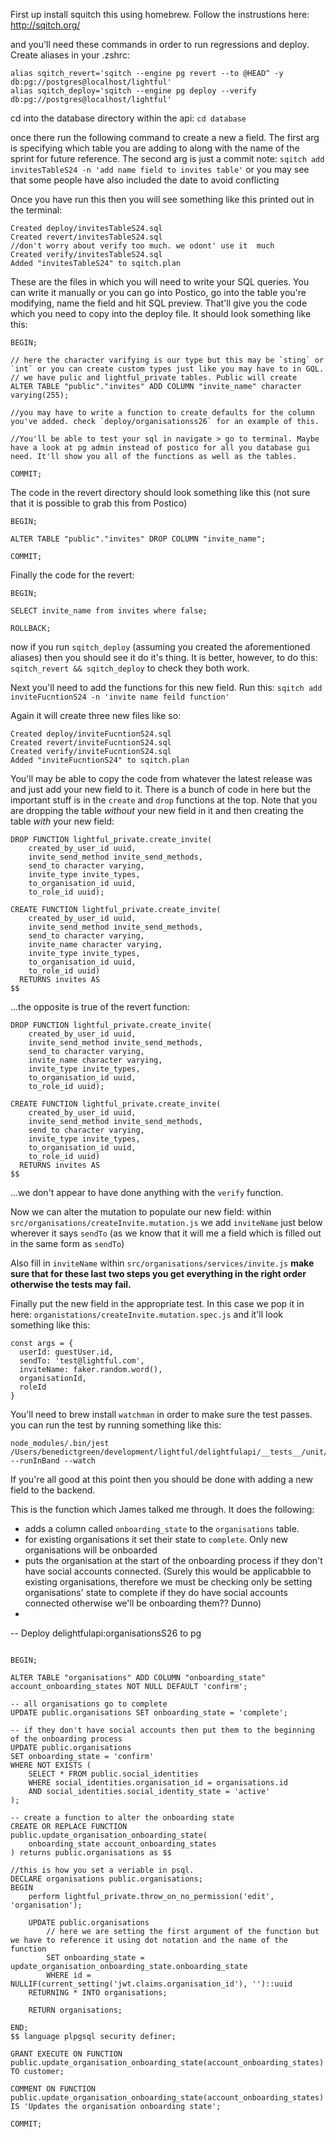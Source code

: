 First up install squitch this using homebrew. Follow the instrustions here:
http://sqitch.org/

and you'll need these commands in order to run regressions and deploy. Create aliases in your .zshrc:
```
alias sqitch_revert='sqitch --engine pg revert --to @HEAD^ -y db:pg://postgres@localhost/lightful'
alias sqitch_deploy='sqitch --engine pg deploy --verify db:pg://postgres@localhost/lightful'
```

cd into the database directory within the api: `cd database`

once there run the following command to create a new a field. The first arg is specifying which table you are adding to along with the name of the sprint for future reference. The second arg is just a commit note:
`sqitch add invitesTableS24 -n 'add name field to invites table'` or you may see that some people have also included the date to avoid conflicting 

Once you have run this then you will see something like this printed out in the terminal:
```
Created deploy/invitesTableS24.sql
Created revert/invitesTableS24.sql
//don't worry about verify too much. we odont' use it  much
Created verify/invitesTableS24.sql
Added "invitesTableS24" to sqitch.plan
```

These are the files in which you will need to write your SQL queries. You can write it manually or you can go into Postico, go into the table you're modifying, name the field and hit SQL preview. That'll give you the code which you need to copy into the deploy file. It should look something like this:
```
BEGIN;

// here the character varifying is our type but this may be `sting` or `int` or you can create custom types just like you may have to in GQL.
// we have pulic and lightful_private tables. Public will create 
ALTER TABLE "public"."invites" ADD COLUMN "invite_name" character varying(255);

//you may have to write a function to create defaults for the column you've added. check `deploy/organisationss26` for an example of this.

//You'll be able to test your sql in navigate > go to terminal. Maybe have a look at pg admin instead of postico for all you database gui need. It'll show you all of the functions as well as the tables.

COMMIT;
```
The code in the revert directory should look something like this (not sure that it is possible to grab this from Postico)
```
BEGIN;

ALTER TABLE "public"."invites" DROP COLUMN "invite_name";

COMMIT;
```
Finally the code for the revert:
```
BEGIN;

SELECT invite_name from invites where false;

ROLLBACK;
```

now if you run `sqitch_deploy` (assuming you created the aforementioned aliases) then you should see it do it's thing. It is better, however, to do this: `sqitch_revert && sqitch_deploy` to check they both work.

Next you'll need to add the functions for this new field. Run this:
`sqitch add inviteFucntionS24 -n 'invite name feild function'`

Again it will create three new files like so:
```
Created deploy/inviteFucntionS24.sql
Created revert/inviteFucntionS24.sql
Created verify/inviteFucntionS24.sql
Added "inviteFucntionS24" to sqitch.plan
```

You'll may be able to copy the code from whatever the latest release was and just add your new field to it. There is a bunch of code in here but the important stuff is in the `create` and `drop` functions at the top. Note that you are dropping the table _without_ your new field in it and then creating the table _with_ your new field:
```
DROP FUNCTION lightful_private.create_invite(
    created_by_user_id uuid,
    invite_send_method invite_send_methods,
    send_to character varying,
    invite_type invite_types,
    to_organisation_id uuid,
    to_role_id uuid);

CREATE FUNCTION lightful_private.create_invite(
    created_by_user_id uuid,
    invite_send_method invite_send_methods,
    send_to character varying,
    invite_name character varying,
    invite_type invite_types,
    to_organisation_id uuid,
    to_role_id uuid)
  RETURNS invites AS
$$
```

...the opposite is true of the revert function:
```
DROP FUNCTION lightful_private.create_invite(
    created_by_user_id uuid,
    invite_send_method invite_send_methods,
    send_to character varying,
    invite_name character varying,
    invite_type invite_types,
    to_organisation_id uuid,
    to_role_id uuid);

CREATE FUNCTION lightful_private.create_invite(
    created_by_user_id uuid,
    invite_send_method invite_send_methods,
    send_to character varying,
    invite_type invite_types,
    to_organisation_id uuid,
    to_role_id uuid)
  RETURNS invites AS
$$
```

...we don't appear to have done anything with the `verify` function.

Now we can alter the mutation to populate our new field:
within `src/organisations/createInvite.mutation.js` we add `inviteName` just below wherever it says `sendTo` (as we know that it will me a field which is filled out in the same form as `sendTo`)

Also fill in `inviteName` within `src/organisations/services/invite.js` **make sure that for these last two steps you get everything in the right order otherwise the tests may fail.**

Finally put the new field in the appropriate test. In this case we pop it in here:
`organistations/createInvite.mutation.spec.js`
and it'll look something like this:
```
const args = {
  userId: guestUser.id,
  sendTo: 'test@lightful.com',
  inviteName: faker.random.word(),
  organisationId,
  roleId
}
```
You'll need to brew install `watchman` in order to make sure the test passes.
you can run the test by running something like this:
```
node_modules/.bin/jest /Users/benedictgreen/development/lightful/delightfulapi/__tests__/unit/organistations/createInvite.mutation.spec.js --runInBand --watch
```

If you're all good at this point then you should be done with adding a new field to the backend.



This is the function which James talked me through. It does the following:
- adds a column called `onboarding_state` to the `organisations` table.
- for existing organisations it set their state to `complete`. Only new organisations will be onboarded
- puts the organisation at the start of the onboarding process if they don't have social accounts connected. (Surely this would be applicabble to existing organisations, therefore we must be checking only be setting organisations' state to complete if they do have social accounts connected otherwise we'll be onboarding them?? Dunno) 
- 
-- Deploy delightfulapi:organisationsS26 to pg
```

BEGIN;

ALTER TABLE "organisations" ADD COLUMN "onboarding_state" account_onboarding_states NOT NULL DEFAULT 'confirm';

-- all organisations go to complete
UPDATE public.organisations SET onboarding_state = 'complete';

-- if they don't have social accounts then put them to the beginning of the onboarding process
UPDATE public.organisations
SET onboarding_state = 'confirm'
WHERE NOT EXISTS (
    SELECT * FROM public.social_identities
    WHERE social_identities.organisation_id = organisations.id
    AND social_identities.social_identity_state = 'active'
);

-- create a function to alter the onboarding state
CREATE OR REPLACE FUNCTION public.update_organisation_onboarding_state(
    onboarding_state account_onboarding_states
) returns public.organisations as $$

//this is how you set a veriable in psql. 
DECLARE organisations public.organisations;
BEGIN
    perform lightful_private.throw_on_no_permission('edit', 'organisation');

    UPDATE public.organisations
        // here we are setting the first argument of the function but we have to reference it using dot notation and the name of the function
        SET onboarding_state = update_organisation_onboarding_state.onboarding_state
        WHERE id = NULLIF(current_setting('jwt.claims.organisation_id'), '')::uuid
    RETURNING * INTO organisations;

    RETURN organisations;

END;
$$ language plpgsql security definer;

GRANT EXECUTE ON FUNCTION public.update_organisation_onboarding_state(account_onboarding_states) TO customer;

COMMENT ON FUNCTION public.update_organisation_onboarding_state(account_onboarding_states)
IS 'Updates the organisation onboarding state';

COMMIT;
```
